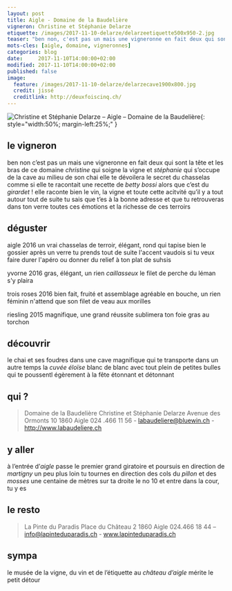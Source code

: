 ```yaml
---
layout: post
title: Aigle - Domaine de la Baudelière
vigneron: Christine et Stéphanie Delarze
etiquette: /images/2017-11-10-delarze/delarzeetiquette500x950-2.jpg
teaser: "ben non, c'est pas un mais une vigneronne en fait deux qui sont la tête et les bras de ce domaine "
mots-cles: [aigle, domaine, vigneronnes]
categories: blog
date:     2017-11-10T14:00:00+02:00
modified: 2017-11-10T14:00:00+02:00
published: false
image:
  feature: /images/2017-11-10-delarze/delarzecave1900x800.jpg
  credit: jissé
  creditlink: http://deuxfoiscinq.ch/
---
```


![Christine et Stéphanie Delarze – Aigle – Domaine de la Baudelière][i1]{: style="width:50%; margin-left:25%;" }

[i1]: ../../images/2017-11-10-delarze/delarzemere&fille1000x1800.jpg

## le vigneron
ben non c’est pas un mais une vigneronne en fait deux qui sont la tête et les bras de ce domaine *christine* qui soigne la vigne et *stéphanie* qui s’occupe de la cave
au milieu de son chai elle te dévoilera le secret du chasselas comme si elle te racontait une recette de *betty bossi* alors que c’est du *girardet* !
elle raconte bien le vin, la vigne et toute cette acitvité qu’il y a tout autour
tout de suite tu sais que t’es à la bonne adresse et que tu retrouveras dans ton verre toutes ces émotions et la richesse de ces terroirs

## déguster
aigle 2016
un vrai chasselas de terroir, élégant, rond qui tapise bien le gossier
après un verre tu prends tout de suite l'accent vaudois
si tu veux faire durer l'apéro ou donner du relief à ton plat de suhsis

yvorne 2016
gras, élégant, un rien *caillasseux*
le filet de perche du léman s'y plaira


trois roses 2016
bien fait, fruité et assemblage agréable en bouche, un rien féminin
n'attend que son filet de veau aux morilles


riesling 2015
magnifique, une grand réussite
sublimera ton foie gras au torchon


## découvrir
le chai et ses foudres dans une cave magnifique qui te transporte dans un autre temps
la *cuvée éloïse* blanc de blanc avec tout plein de petites bulles qui te poussentl égèrement à la fête
étonnant et détonnant

## qui ?
> Domaine de la Baudelière
> Christine et Stéphanie Delarze
> Avenue des Ormonts 10
> 1860 Aigle
> 024 .466 11 56 - labaudeliere@bluewin.ch - http://www.labaudeliere.ch

## y aller
à l’entrée d’*aigle* passe le premier grand giratoire et poursuis en direction de *martigny*
un peu plus loin tu tournes en direction des cols du *pillon* et des *mosses*
une centaine de mètres sur ta droite le no 10 et entre dans la cour, tu y es

## le resto
> La Pinte du Paradis
> Place du Château 2
> 1860 Aigle
> 024.466 18 44 – info@lapinteduparadis.ch - www.lapinteduparadis.ch


## sympa
le musée de la vigne, du vin et de l’étiquette au *château d’aigle* mérite le petit détour
